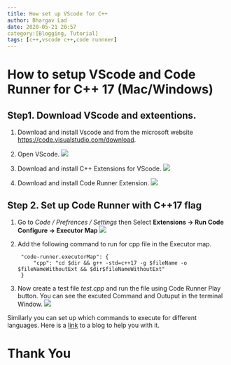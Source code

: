 ```yaml
---
title: How set up VScode for C++ 
author: Bhargav Lad
date: 2020-05-21 20:57
category:[Blogging, Tutorial] 
tags: [c++,vscode c++,code runnner]
---
```


# How to setup VScode and Code Runner for C++ 17 (Mac/Windows)

## Step1. Download VScode and exteentions.

1. Download and install Vscode and from the microsoft website https://code.visualstudio.com/download.

2. Open VScode.
![]({{"/assets/img/posts/5/welcome.png"}})

3. Download and install C++ Extensions for VScode.
![]({{"/assets/img/posts/5/cpp_ext.png"}})

4. Download  and install Code Runner Extension.
![]({{"/assets/img/posts/5/coderunner.jpg"}})

## Step 2. Set up Code Runner with C++17 flag

1. Go to *Code / Prefrences / Settings* then Select **Extensions -> Run Code Configure -> Executor Map**
![]({{"/assets/img/posts/5/coderunner_setup.png"}})

2. Add the following command to run for cpp file in the Executor map.


        "code-runner.executorMap": {
            "cpp": "cd $dir && g++ -std=c++17 -g $fileName -o $fileNameWithoutExt && $dir$fileNameWithoutExt"
        }


3. Now create a test file *test.cpp* and run the file using Code Runner Play button. You can see the excuted Command and Outuput in the terminal Window.
![]({{"/assets/img/posts/5/run.png"}})

Similarly you can set up which commands to execute for different languages. Here is a [link](https://blog.atwork.at/post/Run-Code-from-Visual-Studio-Code) to a blog to help you with it.

# Thank You 